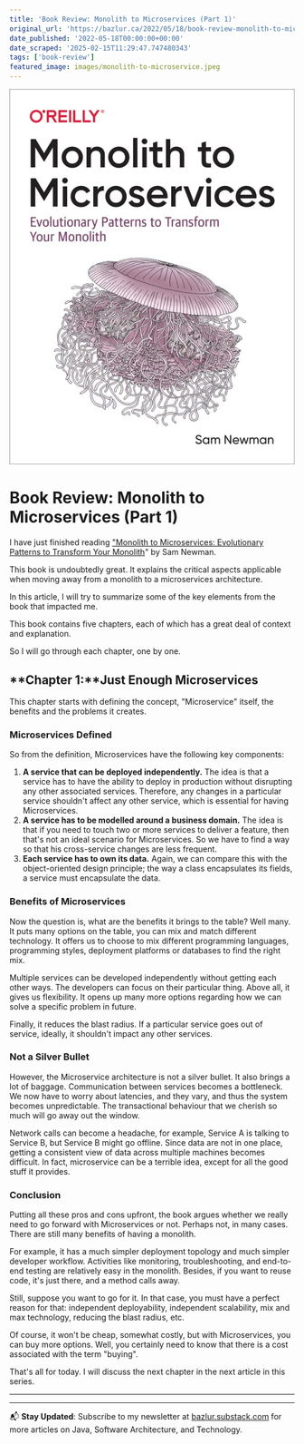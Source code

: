 ```yaml
---
title: 'Book Review: Monolith to Microservices (Part 1)'
original_url: 'https://bazlur.ca/2022/05/18/book-review-monolith-to-microservices-part-1/'
date_published: '2022-05-18T00:00:00+00:00'
date_scraped: '2025-02-15T11:29:47.747480343'
tags: ['book-review']
featured_image: images/monolith-to-microservice.jpeg
---
```


![](images/monolith-to-microservice.jpeg)

Book Review: Monolith to Microservices (Part 1)
===============================================

I have just finished reading ["Monolith to Microservices: Evolutionary Patterns to Transform Your Monolith](https://www.amazon.ca/Monolith-Microservices-Evolutionary-Patterns-Transform/dp/1492047848)" by Sam Newman.

This book is undoubtedly great. It explains the critical aspects applicable when moving away from a monolith to a microservices architecture.

In this article, I will try to summarize some of the key elements from the book that impacted me.

This book contains five chapters, each of which has a great deal of context and explanation.

So I will go through each chapter, one by one.

**Chapter 1:**Just Enough Microservices
---------------------------------------

This chapter starts with defining the concept, "Microservice" itself, the benefits and the problems it creates.

### Microservices Defined

So from the definition, Microservices have the following key components:

1. **A service that can be deployed independently.** The idea is that a service has to have the ability to deploy in production without disrupting any other associated services. Therefore, any changes in a particular service shouldn't affect any other service, which is essential for having Microservices.
2. **A service has to be modelled around a business domain.** The idea is that if you need to touch two or more services to deliver a feature, then that's not an ideal scenario for Microservices. So we have to find a way so that his cross-service changes are less frequent.
3. **Each service has to own its data.** Again, we can compare this with the object-oriented design principle; the way a class encapsulates its fields, a service must encapsulate the data.

### Benefits of Microservices

Now the question is, what are the benefits it brings to the table? Well many. It puts many options on the table, you can mix and match different technology. It offers us to choose to mix different programming languages, programming styles, deployment platforms or databases to find the right mix.

Multiple services can be developed independently without getting each other ways. The developers can focus on their particular thing. Above all, it gives us flexibility. It opens up many more options regarding how we can solve a specific problem in future.

Finally, it reduces the blast radius. If a particular service goes out of service, ideally, it shouldn't impact any other services.

### Not a Silver Bullet

However, the Microservice architecture is not a silver bullet. It also brings a lot of baggage. Communication between services becomes a bottleneck. We now have to worry about latencies, and they vary, and thus the system becomes unpredictable. The transactional behaviour that we cherish so much will go away out the window.

Network calls can become a headache, for example, Service A is talking to Service B, but Service B might go offline. Since data are not in one place, getting a consistent view of data across multiple machines becomes difficult. In fact, microservice can be a terrible idea, except for all the good stuff it provides.

### Conclusion

Putting all these pros and cons upfront, the book argues whether we really need to go forward with Microservices or not. Perhaps not, in many cases. There are still many benefits of having a monolith.

For example, it has a much simpler deployment topology and much simpler developer workflow. Activities like monitoring, troubleshooting, and end-to-end testing are relatively easy in the monolith. Besides, if you want to reuse code, it's just there, and a method calls away.

Still, suppose you want to go for it. In that case, you must have a perfect reason for that: independent deployability, independent scalability, mix and max technology, reducing the blast radius, etc.

Of course, it won't be cheap, somewhat costly, but with Microservices, you can buy more options. Well, you certainly need to know that there is a cost associated with the term "buying".

That's all for today. I will discuss the next chapter in the next article in this series.  

*** ** * ** ***

---

📬 **Stay Updated**: Subscribe to my newsletter at [bazlur.substack.com](https://bazlur.substack.com/) for more articles on Java, Software Architecture, and Technology.

